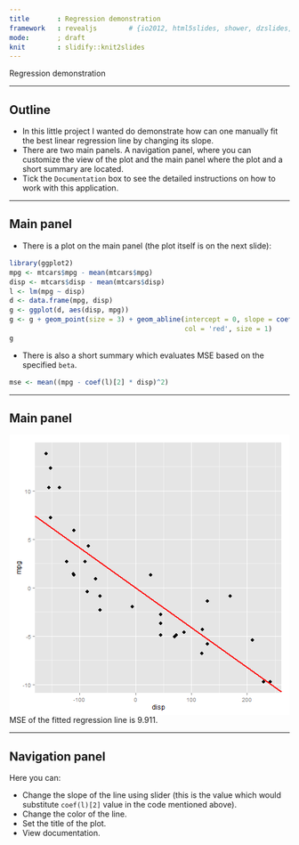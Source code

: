 ```yaml
---
title       : Regression demonstration
framework   : revealjs        # {io2012, html5slides, shower, dzslides, ...}
mode:       ; draft
knit        : slidify::knit2slides
---
```


Regression demonstration

---

## Outline

* In this little project I wanted do demonstrate how can one manually fit the best linear regression line by changing its slope.
* There are two main panels. A navigation panel, where you can customize the view of the plot and the main panel where the plot and a short summary are located.
* Tick the `Documentation` box to see the detailed instructions on how to work with this application.

---

## Main panel

* There is a plot on the main panel (the plot itself is on the next slide):

```r
library(ggplot2)
mpg <- mtcars$mpg - mean(mtcars$mpg)
disp <- mtcars$disp - mean(mtcars$disp)
l <- lm(mpg ~ disp)
d <- data.frame(mpg, disp)
g <- ggplot(d, aes(disp, mpg))
g <- g + geom_point(size = 3) + geom_abline(intercept = 0, slope = coef(l)[2],
                                            col = 'red', size = 1)
g
```
* There is also a short summary which evaluates MSE based on the specified `beta`.

```r
mse <- mean((mpg - coef(l)[2] * disp)^2)
```

---

## Main panel

<img src="assets/fig/unnamed-chunk-3-1.png" title="plot of chunk unnamed-chunk-3" alt="plot of chunk unnamed-chunk-3" style="display: block; margin: auto;" />
MSE of the fitted regression line is 9.911.

---

## Navigation panel

Here you can:
* Change the slope of the line using slider (this is the value which would substitute `coef(l)[2]` value in the code mentioned above).
* Change the color of the line.
* Set the title of the plot.
* View documentation.


